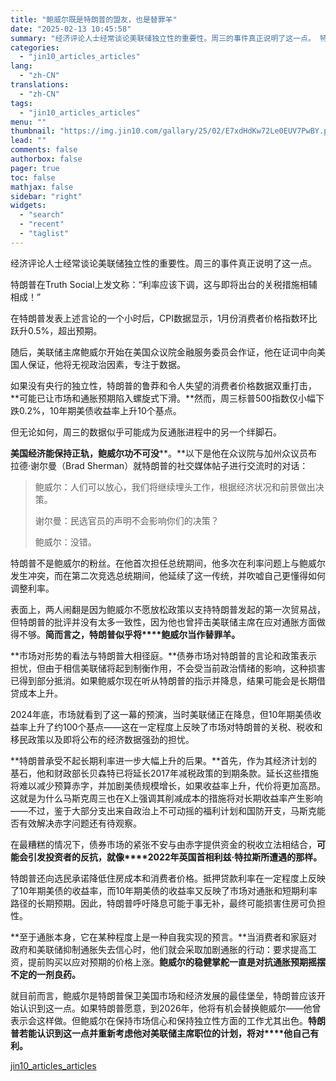 ```yaml
---
title: "鲍威尔既是特朗普的盟友，也是替罪羊"
date: "2025-02-13 10:45:58"
summary: "经济评论人士经常谈论美联储独立性的重要性。周三的事件真正说明了这一点。 特朗普在Truth Soci..."
categories:
  - "jin10_articles_articles"
lang:
  - "zh-CN"
translations:
  - "zh-CN"
tags:
  - "jin10_articles_articles"
menu: ""
thumbnail: "https://img.jin10.com/gallary/25/02/E7xdHdKw72Le0EUV7PwBY.png/lite"
lead: ""
comments: false
authorbox: false
pager: true
toc: false
mathjax: false
sidebar: "right"
widgets:
  - "search"
  - "recent"
  - "taglist"
---
```


经济评论人士经常谈论美联储独立性的重要性。周三的事件真正说明了这一点。

特朗普在Truth Social上发文称：“利率应该下调，这与即将出台的关税措施相辅相成！”

在特朗普发表上述言论的一个小时后，CPI数据显示，1月份消费者价格指数环比跃升0.5%，超出预期。

随后，美联储主席鲍威尔开始在美国众议院金融服务委员会作证，他在证词中向美国人保证，他将无视政治因素，专注于数据。

如果没有央行的独立性，特朗普的鲁莽和令人失望的消费者价格数据双重打击，**可能已让市场和通胀预期陷入螺旋式下滑。**然而，周三标普500指数仅小幅下跌0.2%，10年期美债收益率上升10个基点。

但无论如何，周三的数据似乎可能成为反通胀进程中的另一个绊脚石。

**美国经济能保持正轨，鲍威尔功不可没****。**以下是他在众议院与加州众议员布拉德·谢尔曼（Brad Sherman）就特朗普的社交媒体帖子进行交流时的对话：

> 鲍威尔：人们可以放心，我们将继续埋头工作，根据经济状况和前景做出决策。
> 
> 谢尔曼：民选官员的声明不会影响你们的决策？
> 
> 鲍威尔：没错。

特朗普不是鲍威尔的粉丝。在他首次担任总统期间，他多次在利率问题上与鲍威尔发生冲突，而在第二次竞选总统期间，他延续了这一传统，并吹嘘自己更懂得如何调整利率。

表面上，两人闹翻是因为鲍威尔不愿放松政策以支持特朗普发起的第一次贸易战，但特朗普的批评并没有太多一致性，因为他也曾抨击美联储主席在应对通胀方面做得不够。**简而言之，特朗普似乎将****鲍威尔当作替罪羊。**

**市场对形势的看法与特朗普大相径庭。**债券市场对特朗普的言论和政策表示担忧，但由于相信美联储将起到制衡作用，不会受当前政治情绪的影响，这种损害已得到部分抵消。如果鲍威尔现在听从特朗普的指示并降息，结果可能会是长期借贷成本上升。

2024年底，市场就看到了这一幕的预演，当时美联储正在降息，但10年期美债收益率上升了约100个基点——这在一定程度上反映了市场对特朗普的关税、税收和移民政策以及即将公布的经济数据强劲的担忧。

**特朗普承受不起长期利率进一步大幅上升的后果。**首先，作为其经济计划的基石，他和财政部长贝森特已将延长2017年减税政策的到期条款。延长这些措施将难以减少预算赤字，并加剧美债规模增长，如果收益率上升，代价将更加高昂。这就是为什么马斯克周三也在X上强调其削减成本的措施将对长期收益率产生影响——不过，鉴于大部分支出来自政治上不可动摇的福利计划和国防开支，马斯克能否有效解决赤字问题还有待观察。

在最糟糕的情况下，债券市场的紧张不安与由赤字提供资金的税收立法相结合，**可能会引发投资者的反抗，就像****2022年英国首相利兹·特拉斯所遭遇的那样。**

特朗普还向选民承诺降低住房成本和消费者价格。抵押贷款利率在一定程度上反映了10年期美债的收益率，而10年期美债的收益率又反映了市场对通胀和短期利率路径的长期预期。因此，特朗普呼吁降息可能于事无补，最终可能损害住房可负担性。

**至于通胀本身，它在某种程度上是一种自我实现的预言。**当消费者和家庭对政府和美联储抑制通胀失去信心时，他们就会采取加剧通胀的行动：要求提高工资，提前购买以应对预期的价格上涨。**鲍威尔的稳健掌舵一直是对抗通胀预期摇摆不定的一剂良药。**

就目前而言，鲍威尔是特朗普保卫美国市场和经济发展的最佳堡垒，特朗普应该开始认识到这一点。如果特朗普愿意，到2026年，他将有机会替换鲍威尔——他曾表示会这样做。但鲍威尔在保持市场信心和保持独立性方面的工作尤其出色。**特朗普若能认识到这一点并重新考虑他对美联储主席职位的计划，将对****他自己有利。**

[jin10_articles_articles](https://xnews.jin10.com/details/162992)

